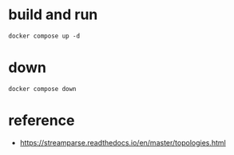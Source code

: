 # build and run
```
docker compose up -d
```

# down
```
docker compose down
```


# reference
* https://streamparse.readthedocs.io/en/master/topologies.html